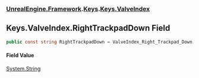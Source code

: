 ### [UnrealEngine.Framework](./UnrealEngine-Framework.md 'UnrealEngine.Framework').[Keys](./Keys.md 'UnrealEngine.Framework.Keys').[Keys.ValveIndex](./Keys-ValveIndex.md 'UnrealEngine.Framework.Keys.ValveIndex')
## Keys.ValveIndex.RightTrackpadDown Field
  
```csharp
public const string RightTrackpadDown = ValveIndex_Right_Trackpad_Down;
```
#### Field Value
[System.String](https://docs.microsoft.com/en-us/dotnet/api/System.String 'System.String')  

